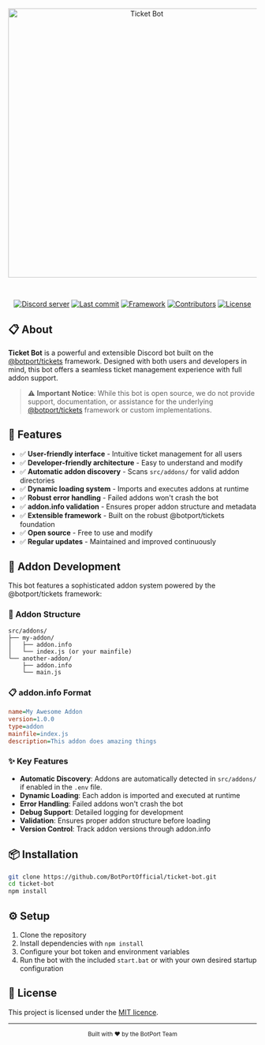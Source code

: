 <div align="center">
	<br />
	<p>
		<img src="https://raw.githubusercontent.com/BotPortOfficial/ticket-bot/main/.github/workflows/banner.png" width="546" alt="Ticket Bot" />
	</p>
	<p>
</a>
</p>
	<br />
	<p>
	    <a href="https://discord.gg/sRyU4GFraG"><img src="https://img.shields.io/discord/1383201315072639058?color=5865F2&logo=discord&logoColor=white" alt="Discord server" /></a>
		<a href="https://github.com/BotPortOfficial/ticket-bot"><img src="https://img.shields.io/github/last-commit/BotPortOfficial/ticket-bot?logo=github&logoColor=white&style=flat-square" alt="Last commit" /></a>
		<a href="https://github.com/BotPortOfficial/tickets"><img src="https://img.shields.io/badge/framework-%40botport%2Ftickets-blue?style=flat-square" alt="Framework" /></a>
		<a href="https://github.com/BotPortOfficial/ticket-bot/graphs/contributors"><img src="https://img.shields.io/github/contributors/BotPortOfficial/ticket-bot?logo=github&logoColor=white&color=blue&style=flat-square" alt="Contributors" /></a>
		<a href="https://github.com/BotPortOfficial/ticket-bot/blob/main/LICENSE"><img src="https://img.shields.io/github/license/BotPortOfficial/ticket-bot?style=flat-square" alt="License" /></a>
</div>
</div>

## 📋 About

**Ticket Bot** is a powerful and extensible Discord bot built on the [@botport/tickets](https://github.com/BotPortOfficial/tickets) framework. Designed with both users and developers in mind, this bot offers a seamless ticket management experience with full addon support.

> ⚠️ **Important Notice**: While this bot is open source, we do not provide support, documentation, or assistance for the underlying [@botport/tickets](https://github.com/BotPortOfficial/tickets) framework or custom implementations.

## 🚀 Features

- ✅ **User-friendly interface** - Intuitive ticket management for all users
- ✅ **Developer-friendly architecture** - Easy to understand and modify
- ✅ **Automatic addon discovery** - Scans `src/addons/` for valid addon directories
- ✅ **Dynamic loading system** - Imports and executes addons at runtime
- ✅ **Robust error handling** - Failed addons won't crash the bot
- ✅ **addon.info validation** - Ensures proper addon structure and metadata
- ✅ **Extensible framework** - Built on the robust @botport/tickets foundation
- ✅ **Open source** - Free to use and modify
- ✅ **Regular updates** - Maintained and improved continuously

## 🔧 Addon Development

This bot features a sophisticated addon system powered by the @botport/tickets framework:

### 📁 Addon Structure
```
src/addons/
├── my-addon/
│   ├── addon.info
│   └── index.js (or your mainfile)
└── another-addon/
    ├── addon.info
    └── main.js
```

### 📋 addon.info Format
```ini
name=My Awesome Addon
version=1.0.0
type=addon
mainfile=index.js
description=This addon does amazing things
```

### ✨ Key Features
- **Automatic Discovery**: Addons are automatically detected in `src/addons/` if enabled in the `.env` file.
- **Dynamic Loading**: Each addon is imported and executed at runtime
- **Error Handling**: Failed addons won't crash the bot
- **Debug Support**: Detailed logging for development
- **Validation**: Ensures proper addon structure before loading
- **Version Control**: Track addon versions through addon.info

## 📦 Installation

```bash
git clone https://github.com/BotPortOfficial/ticket-bot.git
cd ticket-bot
npm install
```

## ⚙️ Setup

1. Clone the repository
2. Install dependencies with `npm install`
3. Configure your bot token and environment variables
5. Run the bot with the included `start.bat` or with your own desired startup configuration

## 📄 License

This project is licensed under the [MIT licence](https://github.com/BotPortOfficial/ticket-bot/blob/main/LICENSE).

---

<div align="center">
	<sub>Built with ❤️ by the BotPort Team</sub>
</div>